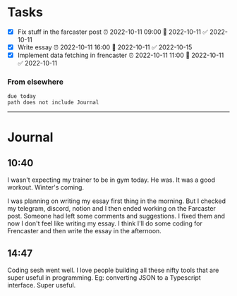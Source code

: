 # Tasks
- [x] Fix stuff in the farcaster post  ⏰ 2022-10-11 09:00 📅 2022-10-11 ✅ 2022-10-11
- [x] Write essay  ⏰ 2022-10-11 16:00 📅 2022-10-11 ✅ 2022-10-15
- [x] Implement data fetching in frencaster  ⏰ 2022-10-11 11:00 📅 2022-10-11 ✅ 2022-10-11
### From elsewhere
```tasks
due today
path does not include Journal
```
---
# Journal
## 10:40
I wasn't expecting my trainer to be in gym today. He was. It was a good workout. Winter's coming.

I was planning on writing my essay first thing in the morning. But I checked my telegram, discord, notion and I then ended working on the Farcaster post. Someone had left some comments and suggestions. I fixed them and now I don't feel like writing my essay. I think I'll do some coding for Frencaster and then write the essay in the afternoon.

## 14:47
Coding sesh went well. I love people building all these nifty tools that are super useful in programming. Eg: converting JSON to a Typescript interface. Super useful.